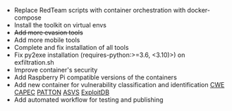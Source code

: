 * Replace RedTeam scripts with container orchestration with docker-compose
* Install the toolkit on virtual envs
* ~~Add more evasion tools~~
* Add more mobile tools
* Complete and fix installation of all tools
* Fix py2exe installation (requires-python:>=3.6, <3.10)>) on exfiltration.sh
* Improve container's security
* Add Raspberry Pi compatible versions of the containers
* Add new container for vulnerability classification and identification [CWE](https://cwe.mitre.org/data/downloads.html) [CAPEC](https://capec.mitre.org/data/index.html) [PATTON](https://github.com/BBVA/patton) [ASVS](https://github.com/Santandersecurityresearch/asvs) [ExploitDB](https://github.com/offensive-security/exploitdb)
* Add automated workflow for testing and publishing
